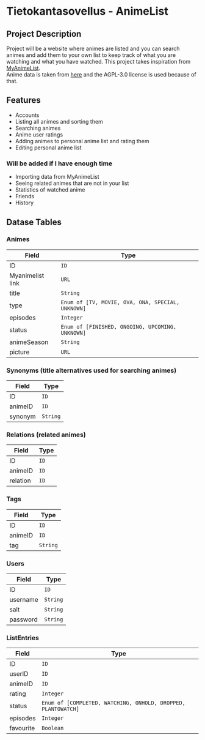 # Tietokantasovellus - AnimeList

## Project Description
Project will be a website where animes are listed and you can search animes and add them to your own list to keep track of what you are watching and what you have watched. This project takes inspiration from [MyAnimeList](https://myanimelist.net).  
Anime data is taken from [here](https://github.com/manami-project/anime-offline-database) and the AGPL-3.0 license is used because of that.

## Features
- Accounts
- Listing all animes and sorting them
- Searching animes
- Anime user ratings
- Adding animes to personal anime list and rating them
- Editing personal anime list

### Will be added if I have enough time
- Importing data from MyAnimeList
- Seeing related animes that are not in your list
- Statistics of watched anime
- Friends
- History

## Datase Tables
### Animes
| Field            | Type                                              |
| ---------------- | ------------------------------------------------- |
| ID               | `ID`                                              |
| Myanimelist link | `URL`                                             |
| title            | `String`                                          |
| type             | `Enum of [TV, MOVIE, OVA, ONA, SPECIAL, UNKNOWN]` |
| episodes         | `Integer`                                         |
| status           | `Enum of [FINISHED, ONGOING, UPCOMING, UNKNOWN]`  |
| animeSeason      | `String`                                          |
| picture          | `URL`                                             |

### Synonyms (title alternatives used for searching animes)
| Field   | Type     |
| ------- | -------- |
| ID      | `ID`     |
| animeID | `ID`     |
| synonym | `String` |

### Relations (related animes)
| Field    | Type |
| -------- | ---- |
| ID       | `ID` |
| animeID  | `ID` |
| relation | `ID` |

### Tags
| Field   | Type     |
| ------- | -------- |
| ID      | `ID`     |
| animeID | `ID`     |
| tag     | `String` |

### Users
| Field    | Type     |
| -------- | -------- |
| ID       | `ID`     |
| username | `String` |
| salt     | `String` |
| password | `String` |

### ListEntries
| Field     | Type                                                          |
| --------- | ------------------------------------------------------------- |
| ID        | `ID`                                                          |
| userID    | `ID`                                                          |
| animeID   | `ID`                                                          |
| rating    | `Integer`                                                     |
| status    | `Enum of [COMPLETED, WATCHING, ONHOLD, DROPPED, PLANTOWATCH]` |
| episodes  | `Integer`                                                     |
| favourite | `Boolean`                                                     |